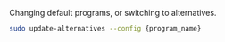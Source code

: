 Changing default programs, or switching to alternatives.

``` bash
sudo update-alternatives --config {program_name}
```